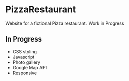 # PizzaRestaurant
Website for a fictional Pizza restaurant. Work in Progress

## In Progress
- CSS styling
- Javascript
- Photo gallery
- Google Map API
- Responsive
